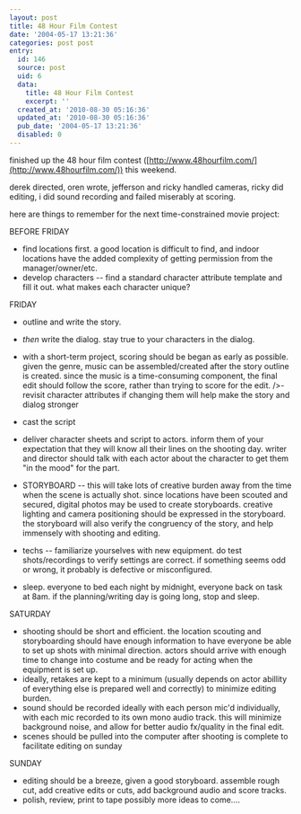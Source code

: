 ```yaml
---
layout: post
title: 48 Hour Film Contest
date: '2004-05-17 13:21:36'
categories: post post
entry:
  id: 146
  source: post
  uid: 6
  data:
    title: 48 Hour Film Contest
    excerpt: ''
  created_at: '2010-08-30 05:16:36'
  updated_at: '2010-08-30 05:16:36'
  pub_date: '2004-05-17 13:21:36'
  disabled: 0
---
```

finished up the 48 hour film contest ([http://www.48hourfilm.com/](http://www.48hourfilm.com/)) this weekend.

derek directed, oren wrote, jefferson and ricky handled cameras, ricky did editing, i did sound recording and failed miserably at scoring.

here are things to remember for the next time-constrained movie project:

BEFORE FRIDAY
- find locations first.  a good location is difficult to find, and indoor locations have the added complexity of getting permission from the manager/owner/etc.
- develop characters -- find a standard character attribute template and fill it out.  what makes each character unique?

FRIDAY
- outline and write the story.
- *then* write the dialog.  stay true to your characters in the dialog.
- with a short-term project, scoring should be began as early as possible.  given the genre, music can be assembled/created after the story outline is created.  since the music is a time-consuming component, the final edit should follow the score, rather than trying to score for the edit.
/>- revisit character attributes if changing them will help make the story and dialog stronger
- cast the script
- deliver character sheets and script to actors.  inform them of your expectation that they will know all their lines on the shooting day.  writer and director should talk with each actor about the character to get them "in the mood" for the part.

- STORYBOARD -- this will take lots of creative burden away from the time when the scene is actually shot.  since locations have been scouted and secured, digital photos may be used to create storyboards.  creative lighting and camera positioning should be expressed in the storyboard.  the storyboard will also verify the congruency of the story, and help immensely with shooting and editing.
- techs -- familiarize yourselves with new equipment.  do test shots/recordings to verify settings are correct.  if something seems odd or wrong, it probably is defective or misconfigured.
- sleep.  everyone to bed each night by midnight, everyone back on task at 8am.  if the planning/writing day is going long, stop and sleep.

SATURDAY
- shooting should be short and efficient.  the location scouting and storyboarding should have enough information to have everyone be able to set up shots with minimal direction.  actors should arrive with enough time to change into costume and be ready for acting when the equipment is set up.
- ideally, retakes are kept to a minimum (usually depends on actor abillity of everything else is prepared well and correctly) to minimize editing burden.
- sound should be recorded ideally with each person mic'd individually, with each mic recorded to its own mono audio track. this will minimize background noise, and allow for better audio fx/quality in the final edit.
- scenes should be pulled into the computer after shooting is complete to facilitate editing on sunday 

SUNDAY
- editing should be a breeze, given a good storyboard.  assemble rough cut, add creative edits or cuts, add background audio and score tracks.
- polish, review, print to tape
possibly more ideas to come....

